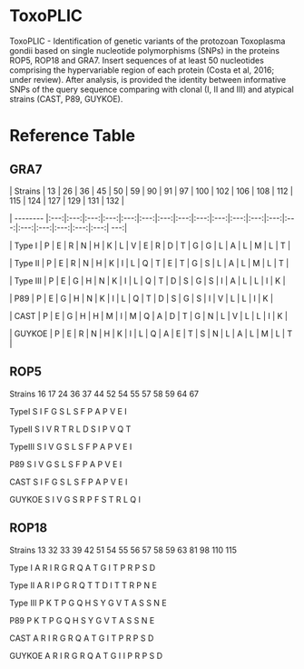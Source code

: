 # ToxoPLIC
ToxoPLIC - Identification of genetic variants of the protozoan Toxoplasma gondii based on single nucleotide polymorphisms (SNPs) in the proteins ROP5, ROP18 and GRA7. Insert sequences of at least 50 nucleotides comprising the hypervariable region of each protein (Costa et al, 2016; under review). After analysis, is provided the identity between informative SNPs of the query sequence comparing with clonal (I, II and III) and atypical strains (CAST, P89, GUYKOE).

#   Reference Table

  ## GRA7


  | Strains  | 13  | 26  |  36 |  45 | 50  |  59 |  90 |  91 |  97 | 100 | 102 | 106 | 108 | 112 | 115 | 124 | 127 | 129 | 131 | 132 |

  | -------- |:---:|:---:|:---:|:---:|:---:|:---:|:---:|:---:|:---:|:---:|:---:|:---:|:---:|:---:|:---:|:---:|:---:|:---:|:---:| ---:|

  | Type I   | P   | E   | R   | N   | H   | K   | L   | V   | E   | R   | D   | T   | G   | G   | L   | A   | L   | M   | L   | T   |

  | Type II  | P   | E   | R   | N   | H   | K   | I   | L   | Q   | T   | E   | T   | G   | S   | L   | A   | L   | M   | L   | T   |

  | Type III | P   | E   | G   | H   | N   | K   | I   | L   | Q   | T   | D   | S   | G   | S   | I   | A   | L   | L   | I   | K   |

  | P89      | P   | E   | G   | H   | N   | K   | I   | L   | Q   | T   | D   | S   | G   | S   | I   | V   | L   | L   | I   | K   |

  | CAST     | P   | E   | G   | H   | H   | M   | I   | M   | Q   | A   | D   | T   | G   | N   | L   | V   | L   | L   | I   | K   |

  | GUYKOE   | P   | E   | R   | N   | H   | K   | I   | L   | Q   | A   | E   | T   | S   | N   | L   | A   | L   | M   | L   | T   |
  

  ## ROP5

  Strains     16    17    24    36   37    44    52    54   55   57   58    59    64    67

  TypeI       S     I     F     G    S     L     S     F    P    A     P    V     E     I

  TypeII      S     I     V     R    T     R     L     D    S    I     P    V     Q     T

  TypeIII     S     I     V     G    S     L     S     F    P    A     P    V     E     I

  P89         S     I     V     G    S     L     S     F    P    A     P    V     E     I

  CAST        S     I     F     G    S     L     S     F    P    A     P    V     E     I

  GUYKOE      S     I     V     G    S     R     P     F    S    T     R    L     Q     I

    
  ## ROP18

  Strains     13   32    33    39    42   51   54    55   56   57   58    59   63    81    98    110  115

  Type I      A    R     I     R     G    R    Q     A    T    G    I     T    P     R     P     S    D

  Type II     A    R     I     P     G    R    Q     T    T    D    I     T    T     R     P     N    E

  Type III    P    K     T     P     G    Q    H     S    Y    G    V     T    A     S     S     N    E

  P89         P    K     T     P     G    Q    H     S    Y    G    V     T    A     S     S     N    E

  CAST        A    R     I     R     G    R    Q     A    T    G    I     T    P     R     P     S    D

  GUYKOE      A    R     I     R     G    R    Q     A    T    G    I     I    P     R     P     S    D

